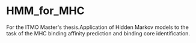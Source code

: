 # HMM_for_MHC
For the ITMO Master's thesis.Application of Hidden Markov models to the task of the MHC binding affinity prediction and binding core identification.
